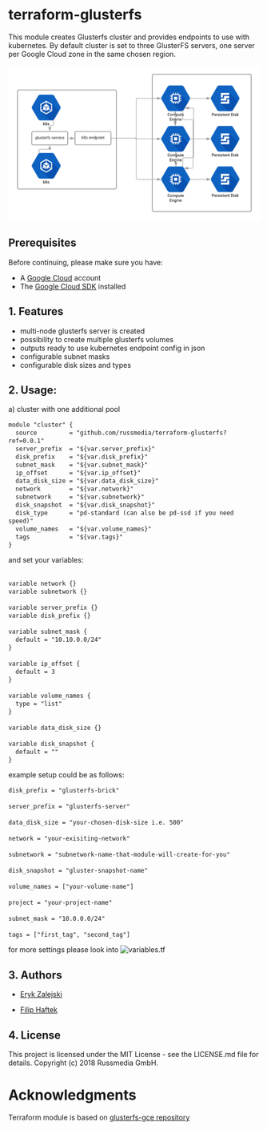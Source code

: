 # terraform-glusterfs
This module creates Glusterfs cluster and provides endpoints to use with kubernetes. By default cluster is set to three GlusterFS servers, one server per Google Cloud zone in the same chosen region.

![Architecture](images/glusterf-gce-architecture.png)

## Prerequisites

Before continuing, please make sure you have:

* A [Google Cloud](https://cloud.google.com) account
* The [Google Cloud SDK](https://cloud.google.com/sdk/) installed

## 1. Features

- multi-node glusterfs server is created 
- possibility to create multiple glusterfs volumes
- outputs ready to use kubernetes endpoint config in json
- configurable subnet masks
- configurable disk sizes and types


## 2. Usage:

a) cluster with one additional pool
```hcl
module "cluster" {
  source         = "github.com/russmedia/terraform-glusterfs?ref=0.0.1"
  server_prefix  = "${var.server_prefix}"
  disk_prefix    = "${var.disk_prefix}"
  subnet_mask    = "${var.subnet_mask}"
  ip_offset      = "${var.ip_offset}"
  data_disk_size = "${var.data_disk_size}"
  network        = "${var.network}"
  subnetwork     = "${var.subnetwork}"
  disk_snapshot  = "${var.disk_snapshot}"
  disk_type      = "pd-standard (can also be pd-ssd if you need speed)"
  volume_names   = "${var.volume_names}"
  tags           = "${var.tags}"
}
```


and set your variables:

```hcl

variable network {}
variable subnetwork {}

variable server_prefix {}
variable disk_prefix {}

variable subnet_mask {
  default = "10.10.0.0/24"
}

variable ip_offset {
  default = 3
}

variable volume_names {
  type = "list"
}

variable data_disk_size {}

variable disk_snapshot {
  default = ""
}
```

example setup could be as follows:

```hcl
disk_prefix = "glusterfs-brick"

server_prefix = "glusterfs-server"

data_disk_size = "your-chosen-disk-size i.e. 500"

network = "your-exisiting-network"

subnetwork = "subnetwork-name-that-module-will-create-for-you"

disk_snapshot = "gluster-snapshot-name"

volume_names = ["your-volume-name"]

project = "your-project-name"

subnet_mask = "10.0.0.0/24"

tags = ["first_tag", "second_tag"]
```

for more settings please look into ![variables.tf](variables.tf)


## 3. Authors

- [Eryk Zalejski](https://github.com/ezalejski)

- [Filip Haftek](https://github.com/filiphaftek)


## 4. License

This project is licensed under the MIT License - see the LICENSE.md file for details.
Copyright (c) 2018 Russmedia GmbH.

# Acknowledgments

Terraform module is based on [glusterfs-gce repository](https://github.com/rimusz/glusterfs-gce)